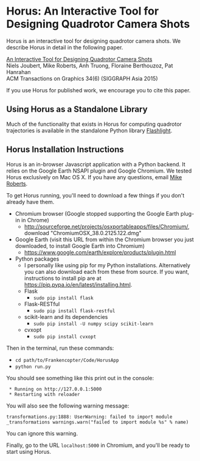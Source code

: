 # Horus: An Interactive Tool for Designing Quadrotor Camera Shots

Horus is an interactive tool for designing quadrotor camera shots. We describe Horus in detail in the following paper.

[An Interactive Tool for Designing Quadrotor Camera Shots](http://stanford-gfx.github.io/Horus/)  
Niels Joubert, Mike Roberts, Anh Truong, Floraine Berthouzoz, Pat Hanrahan  
ACM Transactions on Graphics 34(6) (SIGGRAPH Asia 2015)

If you use Horus for published work, we encourage you to cite this paper.

## Using Horus as a Standalone Library

Much of the functionality that exists in Horus for computing quadrotor trajectories is available in the standalone Python library [Flashlight](http://mikeroberts3000.github.io/flashlight).

## Horus Installation Instructions

Horus is an in-browser Javascript application with a Python backend. It relies on the Google Earth NSAPI plugin and Google Chromium. We tested Horus exclusively on Mac OS X. If you have any questions, email [Mike Roberts](mailto:mlrobert@stanford.edu).

To get Horus running, you'll need to download a few things if you don't already have them.

* Chromium browser (Google stopped supporting the Google Earth plug-in in Chrome)
  * http://sourceforge.net/projects/osxportableapps/files/Chromium/, download "ChromiumOSX_38.0.2125.122.dmg"
* Google Earth (visit this URL from within the Chromium browser you just downloaded, to install Google Earth into Chromium)
  * https://www.google.com/earth/explore/products/plugin.html
* Python packages
  * I personally like using pip for my Python installations. Alternatively you can also download each from these from source. If you want, instructions to install pip are at https://pip.pypa.io/en/latest/installing.html.
  * Flask
    * `sudo pip install flask`
  * Flask-RESTful
    * `sudo pip install flask-restful`
  * scikit-learn and its dependencies
    * `sudo pip install -U numpy scipy scikit-learn`
  * cvxopt
    * `sudo pip install cvxopt`

Then in the terminal, run these commands:  
* `cd path/to/Frankencopter/Code/HorusApp`  
* `python run.py`

You should see something like this print out in the console:
```
 * Running on http://127.0.0.1:5000  
 * Restarting with reloader
```

You will also see the following warning message:
```
transformations.py:1888: UserWarning: failed to import module _transformations warnings.warn("failed to import module %s" % name)
```

You can ignore this warning.

Finally, go to the URL `localhost:5000` in Chromium, and you'll be ready to start using Horus.
